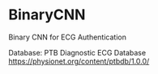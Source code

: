 # BinaryCNN
Binary CNN for ECG Authentication

Database: PTB Diagnostic ECG Database
https://physionet.org/content/ptbdb/1.0.0/
